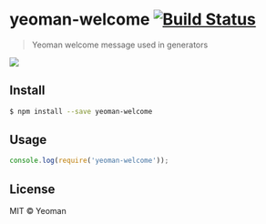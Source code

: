 # yeoman-welcome [![Build Status](https://travis-ci.org/yeoman/yeoman-welcome.svg?branch=master)](https://travis-ci.org/yeoman/yeoman-welcome)

> Yeoman welcome message used in generators

![](screenshot.png)


## Install

```sh
$ npm install --save yeoman-welcome
```


## Usage

```js
console.log(require('yeoman-welcome'));
```


## License

MIT © Yeoman
